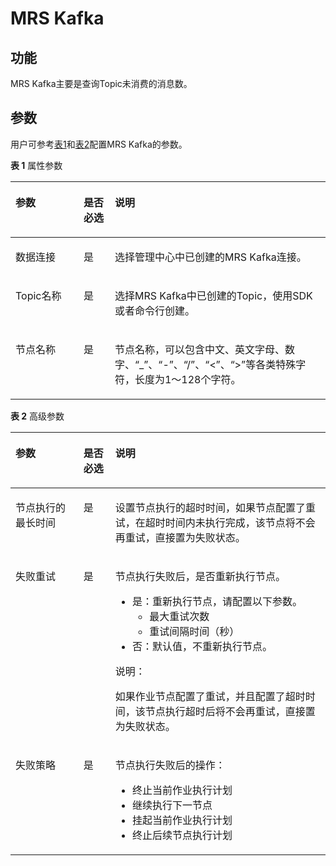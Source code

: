# MRS Kafka<a name="dgc_01_0537"></a>

## 功能<a name="zh-cn_topic_0235670393_section44280035173841"></a>

MRS Kafka主要是查询Topic未消费的消息数。

## 参数<a name="zh-cn_topic_0235670393_section6331447317395"></a>

用户可参考[表1](#zh-cn_topic_0235670393_table3764823994826)和[表2](#zh-cn_topic_0235670393_table58040457102411)配置MRS Kafka的参数。

**表 1**  属性参数

<a name="zh-cn_topic_0235670393_table3764823994826"></a>
<table><thead align="left"><tr id="zh-cn_topic_0235670393_row3170822394826"><th class="cellrowborder" valign="top" width="21.62%" id="mcps1.2.4.1.1"><p id="zh-cn_topic_0235670393_p2984581994826"><a name="zh-cn_topic_0235670393_p2984581994826"></a><a name="zh-cn_topic_0235670393_p2984581994826"></a>参数</p>
</th>
<th class="cellrowborder" valign="top" width="9.92%" id="mcps1.2.4.1.2"><p id="zh-cn_topic_0235670393_p159227094826"><a name="zh-cn_topic_0235670393_p159227094826"></a><a name="zh-cn_topic_0235670393_p159227094826"></a>是否必选</p>
</th>
<th class="cellrowborder" valign="top" width="68.46%" id="mcps1.2.4.1.3"><p id="zh-cn_topic_0235670393_p6186505494826"><a name="zh-cn_topic_0235670393_p6186505494826"></a><a name="zh-cn_topic_0235670393_p6186505494826"></a>说明</p>
</th>
</tr>
</thead>
<tbody><tr id="zh-cn_topic_0235670393_row720134142912"><td class="cellrowborder" valign="top" width="21.62%" headers="mcps1.2.4.1.1 "><p id="zh-cn_topic_0235670393_p172027482919"><a name="zh-cn_topic_0235670393_p172027482919"></a><a name="zh-cn_topic_0235670393_p172027482919"></a>数据连接</p>
</td>
<td class="cellrowborder" valign="top" width="9.92%" headers="mcps1.2.4.1.2 "><p id="zh-cn_topic_0235670393_p2202114112915"><a name="zh-cn_topic_0235670393_p2202114112915"></a><a name="zh-cn_topic_0235670393_p2202114112915"></a>是</p>
</td>
<td class="cellrowborder" valign="top" width="68.46%" headers="mcps1.2.4.1.3 "><p id="zh-cn_topic_0235670393_p82024410291"><a name="zh-cn_topic_0235670393_p82024410291"></a><a name="zh-cn_topic_0235670393_p82024410291"></a>选择管理中心中已创建的MRS Kafka连接。</p>
</td>
</tr>
<tr id="zh-cn_topic_0235670393_row11987186152912"><td class="cellrowborder" valign="top" width="21.62%" headers="mcps1.2.4.1.1 "><p id="zh-cn_topic_0235670393_p2098816192919"><a name="zh-cn_topic_0235670393_p2098816192919"></a><a name="zh-cn_topic_0235670393_p2098816192919"></a>Topic名称</p>
</td>
<td class="cellrowborder" valign="top" width="9.92%" headers="mcps1.2.4.1.2 "><p id="zh-cn_topic_0235670393_p1498896142912"><a name="zh-cn_topic_0235670393_p1498896142912"></a><a name="zh-cn_topic_0235670393_p1498896142912"></a>是</p>
</td>
<td class="cellrowborder" valign="top" width="68.46%" headers="mcps1.2.4.1.3 "><p id="zh-cn_topic_0235670393_p17988116182918"><a name="zh-cn_topic_0235670393_p17988116182918"></a><a name="zh-cn_topic_0235670393_p17988116182918"></a>选择MRS Kafka中已创建的Topic，使用SDK或者命令行创建。</p>
</td>
</tr>
<tr id="zh-cn_topic_0235670393_row1991457694826"><td class="cellrowborder" valign="top" width="21.62%" headers="mcps1.2.4.1.1 "><p id="zh-cn_topic_0235670393_p246794194826"><a name="zh-cn_topic_0235670393_p246794194826"></a><a name="zh-cn_topic_0235670393_p246794194826"></a>节点名称</p>
</td>
<td class="cellrowborder" valign="top" width="9.92%" headers="mcps1.2.4.1.2 "><p id="zh-cn_topic_0235670393_p6568554794826"><a name="zh-cn_topic_0235670393_p6568554794826"></a><a name="zh-cn_topic_0235670393_p6568554794826"></a>是</p>
</td>
<td class="cellrowborder" valign="top" width="68.46%" headers="mcps1.2.4.1.3 "><p id="zh-cn_topic_0235670393_p1892909794826"><a name="zh-cn_topic_0235670393_p1892909794826"></a><a name="zh-cn_topic_0235670393_p1892909794826"></a><span id="zh-cn_topic_0099822521_text44323307153939"><a name="zh-cn_topic_0099822521_text44323307153939"></a><a name="zh-cn_topic_0099822521_text44323307153939"></a>节点</span>名称，可以包含中文、英文字母、数字、<span class="parmvalue" id="zh-cn_topic_0099822521_zh-cn_topic_0099822521_parmvalue38166764101253"><a name="zh-cn_topic_0099822521_zh-cn_topic_0099822521_parmvalue38166764101253"></a><a name="zh-cn_topic_0099822521_zh-cn_topic_0099822521_parmvalue38166764101253"></a>“_”</span>、<span class="parmvalue" id="zh-cn_topic_0099822521_zh-cn_topic_0099822521_parmvalue4500149101253"><a name="zh-cn_topic_0099822521_zh-cn_topic_0099822521_parmvalue4500149101253"></a><a name="zh-cn_topic_0099822521_zh-cn_topic_0099822521_parmvalue4500149101253"></a>“-”</span>、<span class="parmvalue" id="zh-cn_topic_0099822521_parmvalue3773104413412"><a name="zh-cn_topic_0099822521_parmvalue3773104413412"></a><a name="zh-cn_topic_0099822521_parmvalue3773104413412"></a>“/”</span>、<span class="parmvalue" id="zh-cn_topic_0099822521_zh-cn_topic_0099822521_parmvalue28967750101253"><a name="zh-cn_topic_0099822521_zh-cn_topic_0099822521_parmvalue28967750101253"></a><a name="zh-cn_topic_0099822521_zh-cn_topic_0099822521_parmvalue28967750101253"></a>“&lt;”</span>、<span class="parmvalue" id="zh-cn_topic_0099822521_zh-cn_topic_0099822521_parmvalue64686408101253"><a name="zh-cn_topic_0099822521_zh-cn_topic_0099822521_parmvalue64686408101253"></a><a name="zh-cn_topic_0099822521_zh-cn_topic_0099822521_parmvalue64686408101253"></a>“&gt;”</span>等各类特殊字符，长度为1～128个字符。</p>
</td>
</tr>
</tbody>
</table>

**表 2**  高级参数

<a name="zh-cn_topic_0235670393_table58040457102411"></a>
<table><thead align="left"><tr id="zh-cn_topic_0099822521_row9846111555118"><th class="cellrowborder" valign="top" width="21.58%" id="mcps1.2.4.1.1"><p id="zh-cn_topic_0099822521_p2846515195115"><a name="zh-cn_topic_0099822521_p2846515195115"></a><a name="zh-cn_topic_0099822521_p2846515195115"></a>参数</p>
</th>
<th class="cellrowborder" valign="top" width="10.14%" id="mcps1.2.4.1.2"><p id="zh-cn_topic_0099822521_p108461215185110"><a name="zh-cn_topic_0099822521_p108461215185110"></a><a name="zh-cn_topic_0099822521_p108461215185110"></a>是否必选</p>
</th>
<th class="cellrowborder" valign="top" width="68.28%" id="mcps1.2.4.1.3"><p id="zh-cn_topic_0099822521_p1484719153511"><a name="zh-cn_topic_0099822521_p1484719153511"></a><a name="zh-cn_topic_0099822521_p1484719153511"></a>说明</p>
</th>
</tr>
</thead>
<tbody><tr id="zh-cn_topic_0099822521_row18847141515512"><td class="cellrowborder" valign="top" width="21.58%" headers="mcps1.2.4.1.1 "><p id="zh-cn_topic_0099822521_p2847181535113"><a name="zh-cn_topic_0099822521_p2847181535113"></a><a name="zh-cn_topic_0099822521_p2847181535113"></a>节点执行的最长时间</p>
</td>
<td class="cellrowborder" valign="top" width="10.14%" headers="mcps1.2.4.1.2 "><p id="zh-cn_topic_0099822521_p15847171511512"><a name="zh-cn_topic_0099822521_p15847171511512"></a><a name="zh-cn_topic_0099822521_p15847171511512"></a>是</p>
</td>
<td class="cellrowborder" valign="top" width="68.28%" headers="mcps1.2.4.1.3 "><p id="zh-cn_topic_0099822521_p1884761565119"><a name="zh-cn_topic_0099822521_p1884761565119"></a><a name="zh-cn_topic_0099822521_p1884761565119"></a>设置<span id="zh-cn_topic_0099822521_text17847191515114"><a name="zh-cn_topic_0099822521_text17847191515114"></a><a name="zh-cn_topic_0099822521_text17847191515114"></a>节点</span>执行的超时时间，如果<span id="zh-cn_topic_0099822521_text1847191595118"><a name="zh-cn_topic_0099822521_text1847191595118"></a><a name="zh-cn_topic_0099822521_text1847191595118"></a>节点</span>配置了重试，在超时时间内未执行完成，该节点将不会再重试，直接置为失败状态。</p>
</td>
</tr>
<tr id="zh-cn_topic_0099822521_row19847181555112"><td class="cellrowborder" valign="top" width="21.58%" headers="mcps1.2.4.1.1 "><p id="zh-cn_topic_0099822521_p12847815125117"><a name="zh-cn_topic_0099822521_p12847815125117"></a><a name="zh-cn_topic_0099822521_p12847815125117"></a>失败重试</p>
</td>
<td class="cellrowborder" valign="top" width="10.14%" headers="mcps1.2.4.1.2 "><p id="zh-cn_topic_0099822521_p8847161516511"><a name="zh-cn_topic_0099822521_p8847161516511"></a><a name="zh-cn_topic_0099822521_p8847161516511"></a>是</p>
</td>
<td class="cellrowborder" valign="top" width="68.28%" headers="mcps1.2.4.1.3 "><p id="zh-cn_topic_0099822521_p684761514516"><a name="zh-cn_topic_0099822521_p684761514516"></a><a name="zh-cn_topic_0099822521_p684761514516"></a><span id="zh-cn_topic_0099822521_text68471415185118"><a name="zh-cn_topic_0099822521_text68471415185118"></a><a name="zh-cn_topic_0099822521_text68471415185118"></a>节点</span>执行失败后，是否重新执行<span id="zh-cn_topic_0099822521_text784719150517"><a name="zh-cn_topic_0099822521_text784719150517"></a><a name="zh-cn_topic_0099822521_text784719150517"></a>节点</span>。</p>
<a name="zh-cn_topic_0099822521_ul18479151514"></a><a name="zh-cn_topic_0099822521_ul18479151514"></a><ul id="zh-cn_topic_0099822521_ul18479151514"><li>是：重新执行<span id="zh-cn_topic_0099822521_text184861512517"><a name="zh-cn_topic_0099822521_text184861512517"></a><a name="zh-cn_topic_0099822521_text184861512517"></a>节点</span>，请配置以下参数。<a name="zh-cn_topic_0099822521_ul284811151511"></a><a name="zh-cn_topic_0099822521_ul284811151511"></a><ul id="zh-cn_topic_0099822521_ul284811151511"><li>最大重试次数</li><li>重试间隔时间（秒）</li></ul>
</li><li>否：默认值，不重新执行<span id="zh-cn_topic_0099822521_text5848215145116"><a name="zh-cn_topic_0099822521_text5848215145116"></a><a name="zh-cn_topic_0099822521_text5848215145116"></a>节点</span>。</li></ul>
<div class="note" id="zh-cn_topic_0099822521_note6848101513516"><a name="zh-cn_topic_0099822521_note6848101513516"></a><a name="zh-cn_topic_0099822521_note6848101513516"></a><span class="notetitle"> 说明： </span><div class="notebody"><p id="zh-cn_topic_0099822521_p14848515185114"><a name="zh-cn_topic_0099822521_p14848515185114"></a><a name="zh-cn_topic_0099822521_p14848515185114"></a>如果作业节点配置了重试，并且配置了超时时间，该节点执行超时后将不会再重试，直接置为失败状态。</p>
</div></div>
</td>
</tr>
<tr id="zh-cn_topic_0099822521_row148481015115110"><td class="cellrowborder" valign="top" width="21.58%" headers="mcps1.2.4.1.1 "><p id="zh-cn_topic_0099822521_p168481315165110"><a name="zh-cn_topic_0099822521_p168481315165110"></a><a name="zh-cn_topic_0099822521_p168481315165110"></a>失败策略</p>
</td>
<td class="cellrowborder" valign="top" width="10.14%" headers="mcps1.2.4.1.2 "><p id="zh-cn_topic_0099822521_p7848181515114"><a name="zh-cn_topic_0099822521_p7848181515114"></a><a name="zh-cn_topic_0099822521_p7848181515114"></a>是</p>
</td>
<td class="cellrowborder" valign="top" width="68.28%" headers="mcps1.2.4.1.3 "><p id="zh-cn_topic_0099822521_p1848915165110"><a name="zh-cn_topic_0099822521_p1848915165110"></a><a name="zh-cn_topic_0099822521_p1848915165110"></a><span id="zh-cn_topic_0099822521_text184871517513"><a name="zh-cn_topic_0099822521_text184871517513"></a><a name="zh-cn_topic_0099822521_text184871517513"></a>节点</span>执行失败后的操作：</p>
<a name="zh-cn_topic_0099822521_ul684811155518"></a><a name="zh-cn_topic_0099822521_ul684811155518"></a><ul id="zh-cn_topic_0099822521_ul684811155518"><li>终止当前作业执行计划</li><li>继续执行下一节点</li><li>挂起当前作业执行计划</li><li>终止后续节点执行计划</li></ul>
</td>
</tr>
</tbody>
</table>

